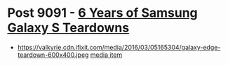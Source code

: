 # Post 9091 - [6 Years of Samsung Galaxy S Teardowns](https://www.ifixit.com/News/9091/galaxy-s-teardowns)

- https://valkyrie.cdn.ifixit.com/media/2016/03/05165304/galaxy-edge-teardown-600x400.jpeg [media item](media-27795.md)